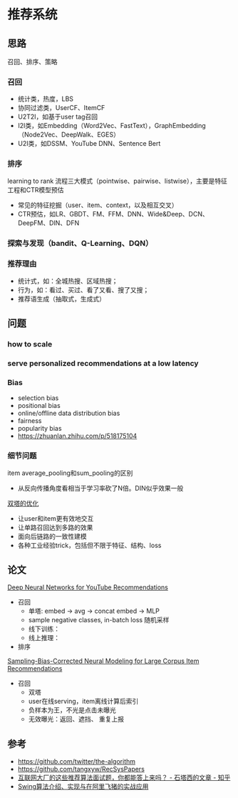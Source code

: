 # 推荐系统

## 思路
召回、排序、策略

### 召回
- 统计类，热度，LBS
- 协同过滤类，UserCF、ItemCF
- U2T2I，如基于user tag召回
- I2I类，如Embedding（Word2Vec、FastText），GraphEmbedding（Node2Vec、DeepWalk、EGES）
- U2I类，如DSSM、YouTube DNN、Sentence Bert

### 排序
learning to rank 流程三大模式（pointwise、pairwise、listwise），主要是特征工程和CTR模型预估
- 常见的特征挖掘（user、item、context，以及相互交叉）
- CTR预估，如LR、GBDT、FM、FFM、DNN、Wide&Deep、DCN、DeepFM、DIN、DFN

### 探索与发现（bandit、Q-Learning、DQN）


### 推荐理由
- 统计式，如：全城热搜、区域热搜；
- 行为，如：看过、买过、看了又看、搜了又搜；
- 推荐语生成（抽取式，生成式）


## 问题
### how to scale
### serve personalized recommendations at a low latency

### Bias
- selection bias
- positional bias
- online/offline data distribution bias
- fairness
- popularity bias
- https://zhuanlan.zhihu.com/p/518175104


### 细节问题

item average_pooling和sum_pooling的区别
- 从反向传播角度看相当于学习率砍了N倍。DIN似乎效果一般

[双塔的优化](https://www.zhihu.com/question/314773668/answer/2259594886)
- 让user和item更有效地交互
- 让单路召回达到多路的效果
- 面向后链路的一致性建模
- 各种工业经验trick，包括但不限于特征、结构、loss

## 论文

[Deep Neural Networks for YouTube Recommendations](https://cseweb.ucsd.edu/classes/fa17/cse291-b/reading/p191-covington.pdf)

- 召回 
  - 单塔: embed -> avg -> concat embed -> MLP
  - sample negative classes, in-batch loss 随机采样
  - 线下训练：
  - 线上推理：
- 排序

[Sampling-Bias-Corrected Neural Modeling for Large Corpus Item Recommendations]()
- 召回
  - 双塔
  - user在线serving，item离线计算后索引
  - 负样本为王，不光是点击未曝光
  - 无效曝光：返回、遮挡、 重复上报

## 参考
- https://github.com/twitter/the-algorithm
- https://github.com/tangxyw/RecSysPapers
- [互联网大厂的这些推荐算法面试题，你都能答上来吗？ - 石塔西的文章 - 知乎](https://zhuanlan.zhihu.com/p/627578461)
- [Swing算法介绍、实现与在阿里飞猪的实战应用](https://zhuanlan.zhihu.com/p/364593067)
